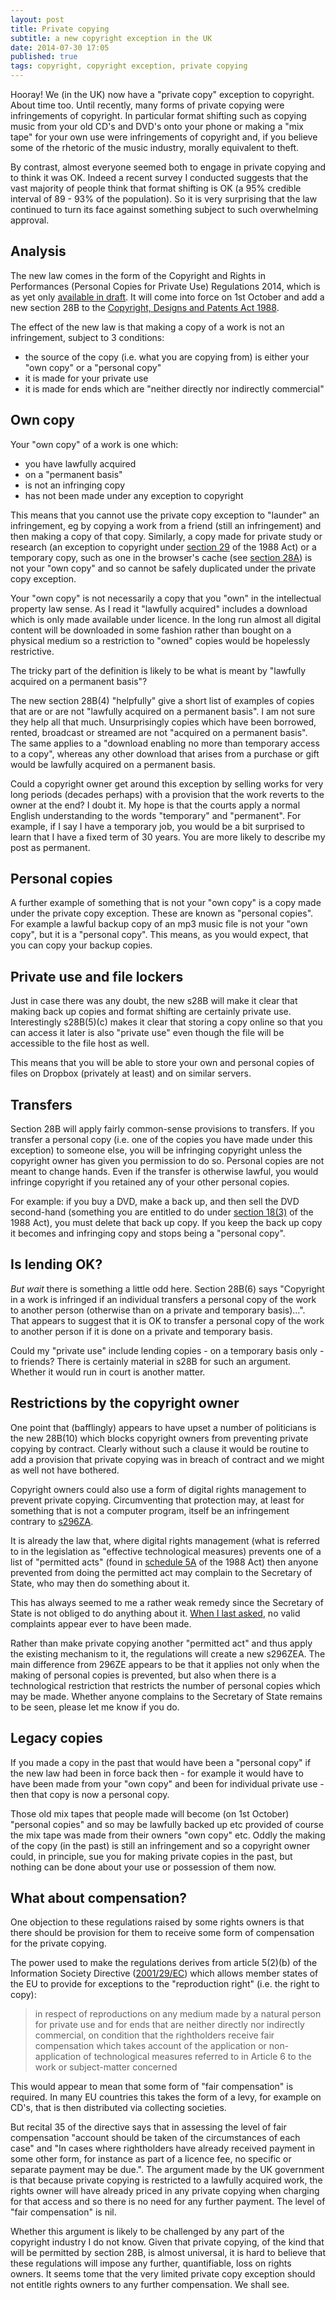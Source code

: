 ```yaml
---
layout: post
title: Private copying
subtitle: a new copyright exception in the UK
date: 2014-07-30 17:05
published: true
tags: copyright, copyright exception, private copying
---
```


Hooray! We (in the UK) now have a "private copy" exception to copyright. About time too. Until recently, many forms of private copying were infringements of copyright. In particular format shifting such as copying music from your old CD's and DVD's onto your phone or making a "mix tape" for your own use were infringements of copyright and, if you believe some of the rhetoric of the music industry, morally equivalent to theft.

By contrast, almost everyone seemed both to engage in private copying and to think it was OK. Indeed a recent survey I conducted suggests that the vast majority of people think that format shifting is OK (a 95% credible interval of 89 - 93% of the population). So it is very surprising that the law continued to turn its face against something subject to such overwhelming approval.

Analysis
--------

The new law comes in the form of the Copyright and Rights in Performances (Personal Copies for Private Use) Regulations 2014, which is as yet only [available in draft](http://www.legislation.gov.uk/ukdsi/2014/9780111116036). It will come into force on 1st October and add a new section 28B to the [Copyright, Designs and Patents Act 1988](http://www.legislation.gov.uk/ukpga/1988/48).

The effect of the new law is that making a copy of a work is not an infringement, subject to 3 conditions:

*   the source of the copy (i.e. what you are copying from) is either your "own copy" or a "personal copy"
*   it is made for your private use
*   it is made for ends which are "neither directly nor indirectly commercial"

Own copy
--------

Your "own copy" of a work is one which:

*   you have lawfully acquired
*   on a "permanent basis"
*   is not an infringing copy
*   has not been made under any exception to copyright

This means that you cannot use the private copy exception to "launder" an infringement, eg by copying a work from a friend (still an infringement) and then making a copy of that copy. Similarly, a copy made for private study or research (an exception to copyright under [section 29](http://www.legislation.gov.uk/ukpga/1988/48/section/29) of the 1988 Act) or a temporary copy, such as one in the browser's cache (see [section 28A](http://www.legislation.gov.uk/ukpga/1988/48/section/28A)) is not your "own copy" and so cannot be safely duplicated under the private copy exception.

Your "own copy" is not necessarily a copy that you "own" in the intellectual property law sense. As I read it "lawfully acquired" includes a download which is only made available under licence. In the long run almost all digital content will be downloaded in some fashion rather than bought on a physical medium so a restriction to "owned" copies would be hopelessly restrictive.

The tricky part of the definition is likely to be what is meant by "lawfully acquired on a permanent basis"?

The new section 28B(4) "helpfully" give a short list of examples of copies that are or are not "lawfully acquired on a permanent basis". I am not sure they help all that much. Unsurprisingly copies which have been borrowed, rented, broadcast or streamed are not "acquired on a permanent basis". The same applies to a "download enabling no more than temporary access to a copy", whereas any other download that arises from a purchase or gift would be lawfully acquired on a permanent basis.

Could a copyright owner get around this exception by selling works for very long periods (decades perhaps) with a provision that the work reverts to the owner at the end? I doubt it. My hope is that the courts apply a normal English understanding to the words "temporary" and "permanent". For example, if I say I have a temporary job, you would be a bit surprised to learn that I have a fixed term of 30 years. You are more likely to describe my post as permanent.

Personal copies
---------------

A further example of something that is not your "own copy" is a copy made under the private copy exception. These are known as "personal copies". For example a lawful backup copy of an mp3 music file is not your "own copy", but it is a "personal copy". This means, as you would expect, that you can copy your backup copies.

Private use and file lockers
----------------------------

Just in case there was any doubt, the new s28B will make it clear that making back up copies and format shifting are certainly private use. Interestingly s28B(5)(c) makes it clear that storing a copy online so that you can access it later is also "private use" even though the file will be accessible to the file host as well.

This means that you will be able to store your own and personal copies of files on Dropbox (privately at least) and on similar servers.

Transfers
---------

Section 28B will apply fairly common-sense provisions to transfers. If you transfer a personal copy (i.e. one of the copies you have made under this exception) to someone else, you will be infringing copyright unless the copyright owner has given you permission to do so. Personal copies are not meant to change hands. Even if the transfer is otherwise lawful, you would infringe copyright if you retained any of your other personal copies.

For example: if you buy a DVD, make a back up, and then sell the DVD second-hand (something you are entitled to do under [section 18(3)](http://www.legislation.gov.uk/ukpga/1988/48/section/18) of the 1988 Act), you must delete that back up copy. If you keep the back up copy it becomes and infringing copy and stops being a "personal copy".

Is lending OK?
-------

_But wait_ there is something a little odd here. Section 28B(6) says "Copyright in a work is infringed if an individual transfers a personal copy of the work to another person (otherwise than on a private and temporary basis)...". That appears to suggest that it is OK to transfer a personal copy of the work to another person if it is done on a private and temporary basis.

Could my "private use" include lending copies - on a temporary basis only - to friends? There is certainly material in s28B for such an argument. Whether it would run in court is another matter.

Restrictions by the copyright owner
--------

One point that (bafflingly) appears to have upset a number of politicians is the new 28B(10) which blocks copyright owners from preventing private copying by contract. Clearly without such a clause it would be routine to add a provision that private copying was in breach of contract and we might as well not have bothered.

Copyright owners could also use a form of digital rights management to prevent private copying. Circumventing that protection may, at least for something that is not a computer program, itself be an infringement contrary to [s296ZA](http://www.legislation.gov.uk/ukpga/1988/48/section/296ZA).

It is already the law that, where digital rights management (what is referred to in the legislation as "effective technological measures) prevents one of a list of "permitted acts" (found in [schedule 5A](http://www.legislation.gov.uk/ukpga/1988/48/schedule/5A) of the 1988 Act) then anyone prevented from doing the permitted act may complain to the Secretary of State, who may then do something about it.

This has always seemed to me a rather weak remedy since the Secretary of State is not obliged to do anything about it. [When I last asked](https://www.whatdotheyknow.com/request/notices_pursuant_to_s296ze_of_th), no valid complaints appear ever to have been made.

Rather than make private copying another "permitted act" and thus apply the existing mechanism to it, the regulations will create a new s296ZEA. The main difference from 296ZE appears to be that it applies not only when the making of personal copies is prevented, but also when there is a technological restriction that restricts the number of personal copies which may be made. Whether anyone complains to the Secretary of State remains to be seen, please let me know if you do.

Legacy copies
--------

If you made a copy in the past that would have been a "personal copy" if the new law had been in force back then - for example it would have to have been made from your "own copy" and been for individual private use - then that copy is now a personal copy.

Those old mix tapes that people made will become (on 1st October) "personal copies" and so may be lawfully backed up etc provided of course the mix tape was made from their owners "own copy" etc. Oddly the making of the copy (in the past) is still an infringement and so a copyright owner could, in principle, sue you for making private copies in the past, but nothing can be done about your use or possession of them now.

What about compensation?
--------

One objection to these regulations raised by some rights owners is that there should be provision for them to receive some form of compensation for the private copying.

The power used to make the regulations derives from article 5(2)(b) of the Information Society Directive ([2001/29/EC](http://eur-lex.europa.eu/LexUriServ/LexUriServ.do?uri=CELEX:32001L0029:EN:HTML)) which allows member states of the EU to provide for exceptions to the "reproduction right" (i.e. the right to copy):

> in respect of reproductions on any medium made by a natural person for private use and for ends that are neither directly nor indirectly commercial, on condition that the rightholders receive fair compensation which takes account of the application or non-application of technological measures referred to in Article 6 to the work or subject-matter concerned

This would appear to mean that some form of "fair compensation" is required. In many EU countries this takes the form of a levy, for example on CD's, that is then distributed via collecting societies.

But recital 35 of the directive says that in assessing the level of fair compensation "account should be taken of the circumstances of each case" and "In cases where rightholders have already received payment in some other form, for instance as part of a licence fee, no specific or separate payment may be due.". The argument made by the UK government is that because private copying is restricted to a lawfully acquired work, the rights owner will have already priced in any private copying when charging for that access and so there is no need for any further payment. The level of "fair compensation" is nil.

Whether this argument is likely to be challenged by any part of the copyright industry I do not know. Given that private copying, of the kind that will be permitted by section 28B, is almost universal, it is hard to believe that these regulations will impose any further, quantifiable, loss on rights owners. It seems tome that the very limited private copy exception should not entitle rights owners to any further compensation. We shall see.
